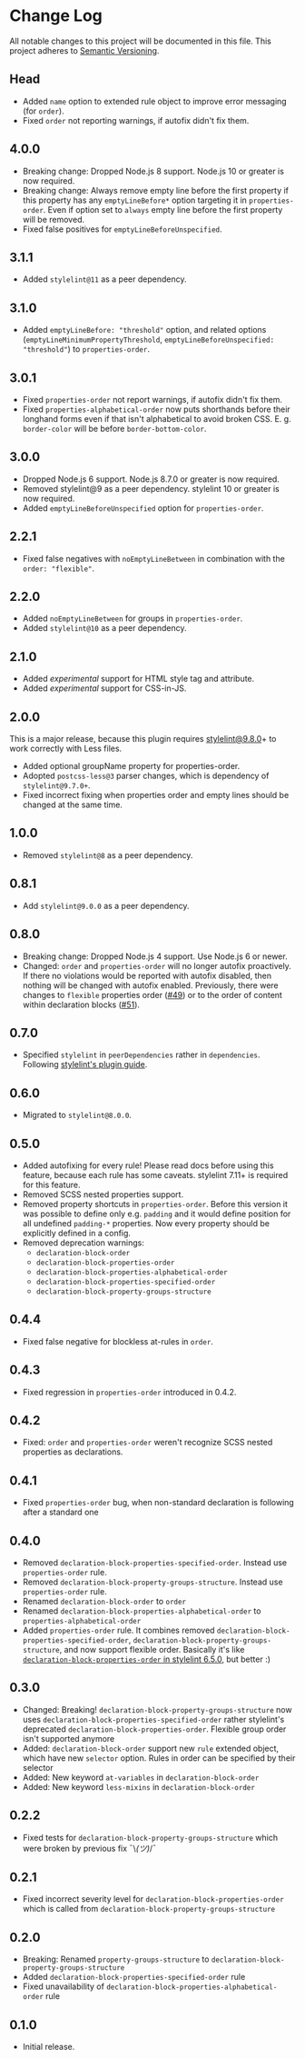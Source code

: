 # Change Log

All notable changes to this project will be documented in this file.
This project adheres to [Semantic Versioning](https://semver.org/).

## Head

* Added `name` option to extended rule object to improve error messaging (for `order`).
* Fixed `order` not reporting warnings, if autofix didn't fix them.

## 4.0.0

* Breaking change: Dropped Node.js 8 support. Node.js 10 or greater is now required.
* Breaking change: Always remove empty line before the first property if this property has any `emptyLineBefore*` option targeting it in `properties-order`. Even if option set to `always` empty line before the first property will be removed.
* Fixed false positives for `emptyLineBeforeUnspecified`.

## 3.1.1

* Added `stylelint@11` as a peer dependency.

## 3.1.0

* Added `emptyLineBefore: "threshold"` option, and related options (`emptyLineMinimumPropertyThreshold`, `emptyLineBeforeUnspecified: "threshold"`) to `properties-order`.

## 3.0.1

* Fixed `properties-order` not report warnings, if autofix didn't fix them.
* Fixed `properties-alphabetical-order` now puts shorthands before their longhand forms even if that isn't alphabetical to avoid broken CSS. E. g. `border-color` will be before `border-bottom-color`.

## 3.0.0

* Dropped Node.js 6 support. Node.js 8.7.0 or greater is now required.
* Removed stylelint@9 as a peer dependency. stylelint 10 or greater is now required.
* Added `emptyLineBeforeUnspecified` option for `properties-order`.

## 2.2.1

* Fixed false negatives with `noEmptyLineBetween` in combination with the `order: "flexible"`.

## 2.2.0

* Added `noEmptyLineBetween` for groups in `properties-order`.
* Added `stylelint@10` as a peer dependency.

## 2.1.0

* Added _experimental_ support for HTML style tag and attribute.
* Added _experimental_ support for CSS-in-JS.

## 2.0.0

This is a major release, because this plugin requires stylelint@9.8.0+ to work correctly with Less files.

* Added optional groupName property for properties-order.
* Adopted `postcss-less@3` parser changes, which is dependency of `stylelint@9.7.0+`.
* Fixed incorrect fixing when properties order and empty lines should be changed at the same time.

## 1.0.0

* Removed `stylelint@8` as a peer dependency.

## 0.8.1

* Add `stylelint@9.0.0` as a peer dependency.

## 0.8.0

* Breaking change: Dropped Node.js 4 support. Use Node.js 6 or newer.
* Changed: `order` and `properties-order` will no longer autofix proactively. If there no violations would be reported with autofix disabled, then nothing will be changed with autofix enabled. Previously, there were changes to `flexible` properties order ([#49](https://github.com/hudochenkov/stylelint-order/issues/49)) or to the order of content within declaration blocks ([#51](https://github.com/hudochenkov/stylelint-order/issues/51)).

## 0.7.0

* Specified `stylelint` in `peerDependencies` rather in `dependencies`. Following [stylelint's plugin guide](https://github.com/stylelint/stylelint/blob/master/docs/developer-guide/plugins.md#peer-dependencies).

## 0.6.0

* Migrated to `stylelint@8.0.0`.

## 0.5.0
* Added autofixing for every rule! Please read docs before using this feature, because each rule has some caveats. stylelint 7.11+ is required for this feature.
* Removed SCSS nested properties support.
* Removed property shortcuts in `properties-order`. Before this version it was possible to define only e.g. `padding` and it would define position for all undefined `padding-*` properties. Now every property should be explicitly defined in a config.
* Removed deprecation warnings:
	* `declaration-block-order`
	* `declaration-block-properties-order`
	* `declaration-block-properties-alphabetical-order`
	* `declaration-block-properties-specified-order`
	* `declaration-block-property-groups-structure`

## 0.4.4
* Fixed false negative for blockless at-rules in `order`.

## 0.4.3
* Fixed regression in `properties-order` introduced in 0.4.2.

## 0.4.2
* Fixed: `order` and `properties-order` weren't recognize SCSS nested properties as declarations.

## 0.4.1
* Fixed `properties-order` bug, when non-standard declaration is following after a standard one

## 0.4.0
* Removed `declaration-block-properties-specified-order`. Instead use `properties-order` rule.
* Removed `declaration-block-property-groups-structure`. Instead use `properties-order` rule.
* Renamed `declaration-block-order` to `order`
* Renamed `declaration-block-properties-alphabetical-order` to `properties-alphabetical-order`
* Added `properties-order` rule. It combines removed `declaration-block-properties-specified-order`, `declaration-block-property-groups-structure`, and now support flexible order. Basically it's like [`declaration-block-properties-order` in stylelint 6.5.0](https://github.com/stylelint/stylelint/tree/6.5.0/src/rules/declaration-block-properties-order), but better :)

## 0.3.0
* Changed: Breaking! `declaration-block-property-groups-structure` now uses `declaration-block-properties-specified-order` rather stylelint's deprecated `declaration-block-properties-order`. Flexible group order isn't supported anymore
* Added: `declaration-block-order` support new `rule` extended object, which have new `selector` option. Rules in order can be specified by their selector
* Added: New keyword `at-variables` in `declaration-block-order`
* Added: New keyword `less-mixins` in `declaration-block-order`

## 0.2.2
* Fixed tests for `declaration-block-property-groups-structure` which were broken by previous fix ¯﻿\﻿_﻿(﻿ツ﻿)﻿_﻿/﻿¯

## 0.2.1
* Fixed incorrect severity level for `declaration-block-properties-order` which is called from `declaration-block-property-groups-structure`

## 0.2.0
* Breaking: Renamed `property-groups-structure` to `declaration-block-property-groups-structure`
* Added `declaration-block-properties-specified-order` rule
* Fixed unavailability of `declaration-block-properties-alphabetical-order` rule

## 0.1.0
* Initial release.
